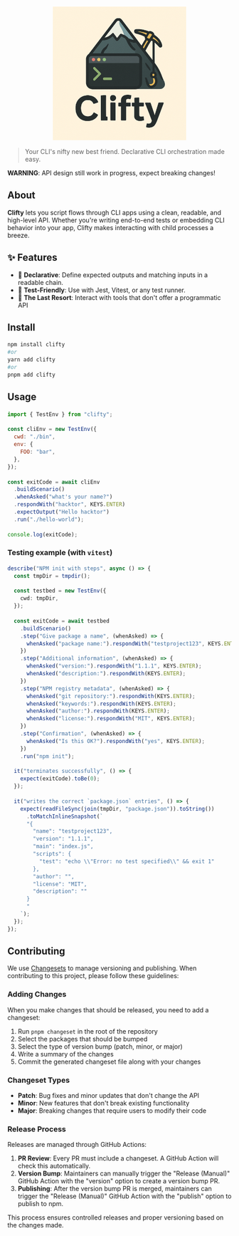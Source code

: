 <div align="center">
  <img width="300" height="300" src="./doc/clifty-logo.png" />
</div>

> Your CLI's nifty new best friend. Declarative CLI orchestration made easy.

**WARNING**: API design still work in progress, expect breaking changes!

## About

**Clifty** lets you script flows through CLI apps using a clean, readable, and high-level API.
Whether you're writing end-to-end tests or embedding CLI behavior into your app, Clifty makes interacting with child processes a breeze.

## ✨ Features

- 🧠 **Declarative**: Define expected outputs and matching inputs in a readable chain.
- 🧪 **Test-Friendly**: Use with Jest, Vitest, or any test runner.
- 🔧 **The Last Resort**: Interact with tools that don't offer a programmatic API

## Install

```bash
npm install clifty
#or
yarn add clifty
#or
pnpm add clifty
```

## Usage

```js
import { TestEnv } from "clifty";

const cliEnv = new TestEnv({
  cwd: "./bin",
  env: {
    FOO: "bar",
  },
});

const exitCode = await cliEnv
  .buildScenario()
  .whenAsked("what's your name?")
  .respondWith("hacktor", KEYS.ENTER)
  .expectOutput("Hello hacktor")
  .run("./hello-world");

console.log(exitCode);
```

### Testing example (with `vitest`)

```ts
describe("NPM init with steps", async () => {
  const tmpDir = tmpdir();

  const testbed = new TestEnv({
    cwd: tmpDir,
  });

  const exitCode = await testbed
    .buildScenario()
    .step("Give package a name", (whenAsked) => {
      whenAsked("package name:").respondWith("testproject123", KEYS.ENTER);
    })
    .step("Additional information", (whenAsked) => {
      whenAsked("version:").respondWith("1.1.1", KEYS.ENTER);
      whenAsked("description:").respondWith(KEYS.ENTER);
    })
    .step("NPM registry metadata", (whenAsked) => {
      whenAsked("git repository:").respondWith(KEYS.ENTER);
      whenAsked("keywords:").respondWith(KEYS.ENTER);
      whenAsked("author:").respondWith(KEYS.ENTER);
      whenAsked("license:").respondWith("MIT", KEYS.ENTER);
    })
    .step("Confirmation", (whenAsked) => {
      whenAsked("Is this OK?").respondWith("yes", KEYS.ENTER);
    })
    .run("npm init");

  it("terminates successfully", () => {
    expect(exitCode).toBe(0);
  });

  it("writes the correct `package.json` entries", () => {
    expect(readFileSync(join(tmpDir, "package.json")).toString())
      .toMatchInlineSnapshot(`
      "{
        "name": "testproject123",
        "version": "1.1.1",
        "main": "index.js",
        "scripts": {
          "test": "echo \\"Error: no test specified\\" && exit 1"
        },
        "author": "",
        "license": "MIT",
        "description": ""
      }
      "
    `);
  });
});
```

## Contributing

We use [Changesets](https://github.com/changesets/changesets) to manage versioning and publishing. When contributing to this project, please follow these guidelines:

### Adding Changes

When you make changes that should be released, you need to add a changeset:

1. Run `pnpm changeset` in the root of the repository
2. Select the packages that should be bumped
3. Select the type of version bump (patch, minor, or major)
4. Write a summary of the changes
5. Commit the generated changeset file along with your changes

### Changeset Types

- **Patch**: Bug fixes and minor updates that don't change the API
- **Minor**: New features that don't break existing functionality
- **Major**: Breaking changes that require users to modify their code

### Release Process

Releases are managed through GitHub Actions:

1. **PR Review**: Every PR must include a changeset. A GitHub Action will check this automatically.
2. **Version Bump**: Maintainers can manually trigger the "Release (Manual)" GitHub Action with the "version" option to create a version bump PR.
3. **Publishing**: After the version bump PR is merged, maintainers can trigger the "Release (Manual)" GitHub Action with the "publish" option to publish to npm.

This process ensures controlled releases and proper versioning based on the changes made.
